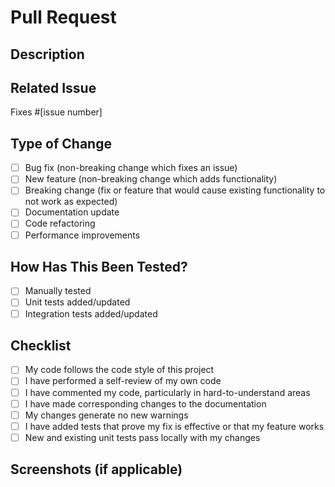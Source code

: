 # Pull Request

## Description
<!-- Provide a brief description of the changes introduced by this PR -->

## Related Issue
<!-- Link to the issue that this PR addresses, if applicable -->
Fixes #[issue number]

## Type of Change
<!-- Check the types of changes introduced by this PR -->
- [ ] Bug fix (non-breaking change which fixes an issue)
- [ ] New feature (non-breaking change which adds functionality)
- [ ] Breaking change (fix or feature that would cause existing functionality to not work as expected)
- [ ] Documentation update
- [ ] Code refactoring
- [ ] Performance improvements

## How Has This Been Tested?
<!-- Describe the tests that you ran to verify your changes -->
- [ ] Manually tested
- [ ] Unit tests added/updated
- [ ] Integration tests added/updated

## Checklist
<!-- Make sure your PR meets the following requirements -->
- [ ] My code follows the code style of this project
- [ ] I have performed a self-review of my own code
- [ ] I have commented my code, particularly in hard-to-understand areas
- [ ] I have made corresponding changes to the documentation
- [ ] My changes generate no new warnings
- [ ] I have added tests that prove my fix is effective or that my feature works
- [ ] New and existing unit tests pass locally with my changes

## Screenshots (if applicable)
<!-- Add screenshots or GIFs to help demonstrate the changes visually --> 